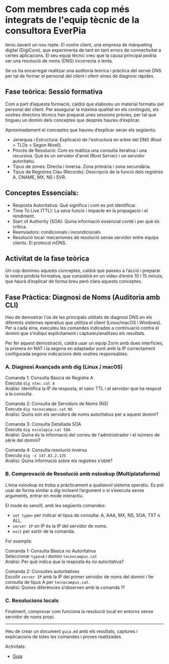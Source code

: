 # Com membres cada cop més integrats de l'equip tècnic de la consultora EverPia

teniu davant un nou repte. El vostre client, una empresa de màrqueting digital (DigiCore), que experimenta de tant en tant errors de connectivitat a certes aplicacions. El seu equip tècnic creu que la causa principal podria ser una resolució de noms (DNS) incorrecta o lenta.

Se us ha encarregat realitzar una auditoria teòrica i pràctica del servei DNS per tal de formar el personal del client i oferir eines de diagnosi ràpides.

## Fase teòrica: Sessió formativa

Com a part d’aquesta formació, caldrà que elaboreu un material formatiu pel personal del client. Per assegurar la màxima qualitat en els continguts, els vostres directors tècnics han preparat unes sessions prèvies, per tal que tingueu un domini dels conceptes que després haureu d’explicar.

Aproximadament el conceptes que haureu d’explicar seran els següents:
- Jerarquia i Estructura: Explicació de l'estructura en arbre del DNS (Root > TLDs > Segon Nivell).
- Procés de Resolució: Com es realitza una consulta iterativa i una recursiva. Què és un servidor d'arrel (Root Server) i un servidor autoritatiu.
- Tipus de zones: Directa i inversa. Zona primària i zona secundària.
- Tipus de Registres Clau (Records): Descripció de la funció dels registres A, CNAME, MX, NS i SVR.
  
## Conceptes Essencials:
- Resposta Autoritativa: Què significa i com es pot identificar.
- Time To Live (TTL): La seva funció i impacte en la propagació i el rendiment.
- Start of Authority (SOA): Quina informació essencial conté i per què és crítica.
- Reenviadors: condicionals i incondicionals
- Resolució local: mecanismes de resolució sense servidor entre equips clients. El protocol mDNS.

## Activitat de la fase teòrica
Un cop domineu aquests conceptes, caldrà que passeu a l’acció i preparar la vostra píndola formativa, que consistirà en un vídeo d’entre 10 i 15 minuts, que haurà d’explicar de forma breu però clara aquests conceptes.

## Fase Pràctica: Diagnosi de Noms (Auditoria amb CLI)

Heu de demostrar l'ús de les principals utilitats de diagnosi DNS en els diferents sistemes operatius que utilitza el client (Linux/macOS i Windows).  
Per a cada eina, executeu les comandes indicades a continuació contra el domini que s’indiqui explícitament i captureu/analitzeu els resultats.

Per fer aquest demostració, caldrà usar un equip Zorin amb dues interfícies, la primera en NAT i la segona en adaptador pont amb la IP correctament configurada segons indicacions dels vostres responsables.

### A. Diagnosi Avançada amb dig (Linux / macOS)

Comanda 1: Consulta Bàsica de Registre A  
Executa `dig xtec.cat A`  
Anàlisi: Identifica la IP de resposta, el valor TTL i el servidor que ha respost a la consulta.

Comanda 2: Consulta de Servidors de Noms (NS)  
Executa `dig tecnocampus.cat NS`  
Anàlisi: Quins són els servidors de noms autoritatius per a aquest domini?

Comanda 3: Consulta Detallada SOA  
Executa `dig escolapia.cat SOA`  
Anàlisi: Quina és la informació del correu de l'administrador i el número de sèrie del domini?

Comanda 4: Consulta resolució inversa  
Executa `dig -x 147.83.2.135`  
Anàlisi: Quina informació sobre els registres s’obté?

### B. Comprovació de Resolució amb nslookup (Multiplataforma)

L’eina nslookup es troba a pràcticament a qualsevol sistema operatiu. Es pot usar de forma similar a dig incloent l’argument o si s’executa sense arguments, entrar en mode interactiu.

El mode és senzill, amb les següents comandes:
- `set type=` per indicar el tipus de consulta: A, AAA, MX, NS, SOA, TXT o ALL.
- `server IP` on IP és la IP del servidor de noms.
- `exit` per sortir de la comanda.

For example:

Comanda 1: Consulta Bàsica no Autoritativa  
Seleccionar `type=A` i domini `tecnocampus.cat`  
Anàlisi: Per què indica que la resposta és no autoritativa?

Comanda 2: Consultes autoritatives  
Escollir `server IP` amb la IP del primer servidor de noms del domini i fer consulta de tipus A per `tecnocampus.cat`.  
Anàlisi: Quines diferències s’observen amb la comanda 1?

### C. Resolucions locals

Finalment, comprovar com funciona la resolució local en entorns sense servidor de noms propi.

---

Heu de crear un document `guia.md` amb els resultats, captures i explicacions de totes les comandes i proves realitzades.


Activitats:
- [Guia](guia.md) 
